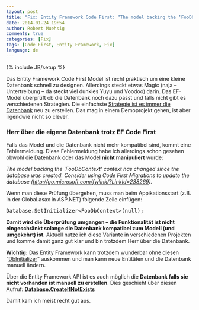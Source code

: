```yaml
---
layout: post
title: "Fix: Entity Framework Code First: “The model backing the ‘FooDbContext’ has changed…”"
date: 2014-01-24 19:54
author: Robert Muehsig
comments: true
categories: [Fix]
tags: [Code First, Entity Framework, Fix]
language: de
---
```

{% include JB/setup %}
<p>Das Entity Framework Code First Model ist recht praktisch um eine kleine Datenbank schnell zu designen. Allerdings steckt etwas Magic (naja – Untertreibung – da steckt<strong> </strong>viel dunkles Yuyu und Voodoo) darin. Das EF-Model überprüft ob die Datenbank noch dazu passt und falls nicht gibt es verschiedenen Strategien. Die einfachste <a href="http://weblogs.asp.net/scottgu/archive/2010/07/16/code-first-development-with-entity-framework-4.aspx">Strategie ist es immer die Datenbank</a> neu zu erstellen. Das mag in einem Demoprojekt gehen, ist aber irgendwie nicht so clever.</p> <h3>Herr über die eigene Datenbank trotz EF Code First</h3> <p>Falls das Model und die Datenbank nicht mehr kompatibel sind, kommt eine Fehlermeldung. Diese Fehlermeldung habe ich allerdings schon gesehen obwohl die Datenbank oder das Model <strong>nicht manipuliert</strong> wurde:</p> <p><em>The model backing the 'FooDbContext' context has changed since the database was created. Consider using Code First Migrations to update the database (</em><a href="http://go.microsoft.com/fwlink/?LinkId=238269"><em>http://go.microsoft.com/fwlink/?LinkId=238269</em></a><em>).</em></p> <p>Wenn man diese Prüfung übergehen, muss man beim Appikationsstart (z.B. in der Global.asax in ASP.NET) folgende Zeile einfügen:</p><pre class="brush: csharp; auto-links: true; collapse: false; first-line: 1; gutter: true; html-script: false; light: false; ruler: false; smart-tabs: true; tab-size: 4; toolbar: true;">Database.SetInitializer&lt;FooDbContext&gt;(null);</pre>
<p><strong>Damit wird die Überprüfung umgangen – die Funktionalität ist nicht eingeschränkt solange die Datenbank kompatibel zum Modell (und umgekehrt) ist</strong>. Aktuell nutze ich diese Variante in verschiedenen Projekten und komme damit ganz gut klar und bin trotzdem Herr über die Datenbank.</p>
<p><strong>Wichtig:</strong> Das Entity Framework kann trotzdem wunderbar ohne diesen “<a href="http://msdn.microsoft.com/en-us/library/gg679461(v=vs.113).aspx">DbInitializer</a>” auskommen und man kann neue Entitäten und die Datenbank manuell ändern. </p>
<p>Über die Entity Framework API ist es auch möglich die <strong>Datenbank falls sie nicht vorhanden ist manuell zu erstellen</strong>. Dies geschieht über diesen Aufruf: <a href="http://msdn.microsoft.com/en-us/library/system.data.entity.database.createifnotexists(v=vs.113).aspx"><strong>Database.CreateIfNotExists</strong></a></p>
<p>Damit kam ich meist recht gut aus.</p>
